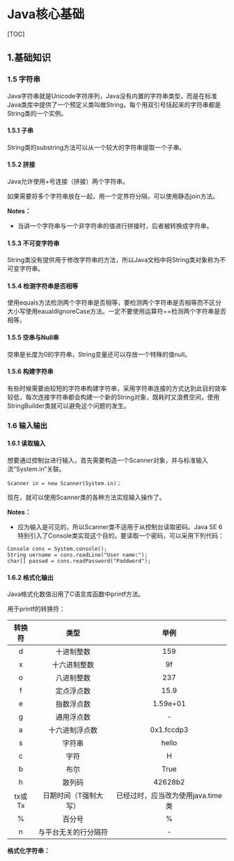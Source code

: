 # Java核心基础



[TOC]

## 1.基础知识

### 1.5 字符串

Java字符串就是Unicode字符序列，Java没有内置的字符串类型，而是在标准Java类库中提供了一个预定义类叫做String，每个用双引号括起来的字符串都是String类的一个实例。

#### 1.5.1 子串

String类的substring方法可以从一个较大的字符串提取一个子串。

#### 1.5.2 拼接

Java允许使用+号连接（拼接）两个字符串。

如果需要将多个字符串放在一起，用一个定界符分隔，可以使用静态join方法。

**Notes：**

-   当讲一个字符串与一个非字符串的值进行拼接时，后者被转换成字符串。

#### 1.5.3 不可变字符串

String类没有提供用于修改字符串的方法，所以Java文档中将String类对象称为不可变字符串。

#### 1.5.4 检测字符串是否相等

使用equals方法检测两个字符串是否相等，要检测两个字符串是否相等而不区分大小写使用eaualdIgnoreCase方法。一定不要使用运算符==检测两个字符串是否相等。

#### 1.5.5 空串与Null串

空串是长度为0的字符串，String变量还可以存放一个特殊的值null。

#### 1.5.6 构建字符串

有些时候需要由较短的字符串构建字符串，采用字符串连接的方式达到此目的效率较低，每次连接字符串都会构建一个新的String对象，既耗时又浪费空间，使用StringBuilder类就可以避免这个问题的发生。

### 1.6 输入输出

#### 1.6.1 读取输入

想要通过控制台进行输入，首先需要构造一个Scanner对象，并与标准输入流“System.in”关联。

```
Scanner in = new Scanner(System.in)；
```

现在，就可以使用Scanner类的各种方法实现输入操作了。

**Notes：**

-   应为输入是可见的，所以Scanner类不适用于从控制台读取密码。Java SE 6特别引入了Console类实现这个目的。要读取一个密码，可以采用下列代码：



```
Console cons = System.console();
String uername = cons.readLine("User name:");
char[] passwd = cons.readPassword("Paddword");
```

#### 1.6.2 格式化输出

Java格式化数值沿用了C语言库函数中printf方法。

用于printf的转换符：

| 转换符 | 类型                  | 举例                              |
| :------: | :-------------------: | :------------------------------: |
| d      | 十进制整数            | 159                               |
| x      | 十六进制整数          | 9f                                |
| o      | 八进制整数            | 237                               |
| f      | 定点浮点数            | 15.9                              |
| e      | 指数浮点数            | 1.59e+01                          |
| g      | 通用浮点数            | -                                 |
| a      | 十六进制浮点数        | 0x1.fccdp3                        |
| s      | 字符串                | hello                             |
| c      | 字符                  | H                                 |
| b      | 布尔                  | True                              |
| h      | 散列码                | 42628b2                           |
| tx或Tx | 日期时间（T强制大写） | 已经过时，应当改为使用java.time类 |
| %      | 百分号                | %                                 |
| n      | 与平台无关的行分隔符  | -                                 |

**格式化字符串：**












